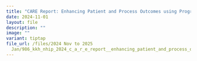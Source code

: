 ```yaml
---
title: "CARE Report: Enhancing Patient and Process Outcomes using Programming"
date: 2024-11-01
layout: file
description: ""
image: ""
variant: tiptap
file_url: /files/2024 Nov to 2025
  Jan/986_kkh_nhip_2024_c_a_r_e_report__enhancing_patient_and_process_outcomes_using_programming.pdf
---
```


